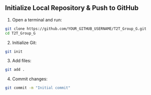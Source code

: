 ## Initialize Local Repository & Push to GitHub

1. Open a terminal and run:

```bash
git clone https://github.com/YOUR_GITHUB_USERNAME/T2T_Group_G.git
cd T2T_Group_G
```

2. Initialize Git:

```bash
git init
```

3. Add files:

```bash
git add .
```

4. Commit changes:

```bash
git commit -m "Initial commit"
```

